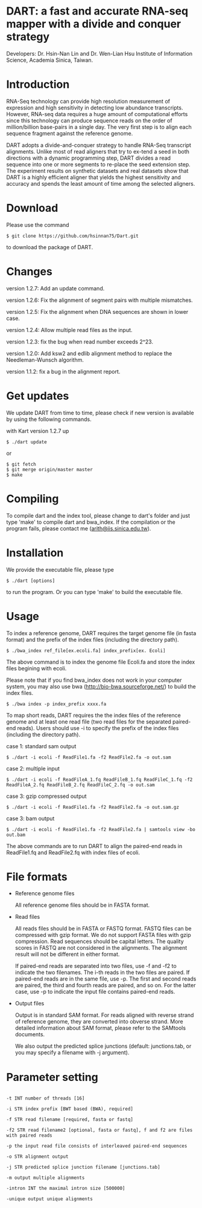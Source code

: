 DART: a fast and accurate RNA-seq mapper with a divide and conquer strategy
===================

Developers: Dr. Hsin-Nan Lin and Dr. Wen-Lian Hsu Institute of Information Science, Academia Sinica, Taiwan.

# Introduction
RNA-Seq technology can provide high resolution measurement of expression and high sensitivity in detecting low abundance transcripts. However, RNA-seq data requires a huge amount of computational efforts since this technology can produce sequence reads on the order of million/billion base-pairs in a single day. The very first step is to align each sequence fragment against the reference genome.

DART adopts a divide-and-conquer strategy to handle RNA-Seq transcript alignments. Unlike most of read aligners that try to ex-tend a seed in both directions with a dynamic programming step, DART divides a read sequence into one or more segments to re-place the seed extension step. The experiment results on synthetic datasets and real datasets show that DART is a highly efficient aligner that yields the highest sensitivity and accuracy and spends the least amount of time among the selected aligners.

# Download

Please use the command 
  ```
  $ git clone https://github.com/hsinnan75/Dart.git
  ```
to download the package of DART.

# Changes
version 1.2.7: Add an update command.

version 1.2.6: Fix the alignment of segment pairs with multiple mismatches.

version 1.2.5: Fix the alignment when DNA sequences are shown in lower case.

version 1.2.4: Allow multiple read files as the input.

version 1.2.3: fix the bug when read number exceeds 2^23.

version 1.2.0: Add ksw2 and edlib alignment method to replace the Needleman-Wunsch algorithm.

version 1.1.2: fix a bug in the alignment report.

# Get updates

We update DART from time to time, please check if new version is available by using the following commands.

with Kart version 1.2.7 up
  ```
  $ ./dart update 
  ```
or
  ```
  $ git fetch
  $ git merge origin/master master
  $ make
  ```
# Compiling

To compile dart and the index tool, please change to dart's folder and just type 'make' to compile dart and bwa_index. If the compilation or the program fails, please contact me (arith@iis.sinica.edu.tw).

# Installation

We provide the executable file, please type 

  ```
  $ ./dart [options]
  ```
to run the program. Or you can type 'make' to build the executable file.

# Usage

To index a reference genome, DART requires the target genome file (in fasta format) and the prefix of the index files (including the directory path).

  ```
  $ ./bwa_index ref_file[ex.ecoli.fa] index_prefix[ex. Ecoli]
  ```
The above command is to index the genome file Ecoli.fa and store the index files begining with ecoli.

Please note that if you find bwa_index does not work in your computer system, you may also use bwa (http://bio-bwa.sourceforge.net/) to build the index files.
  ```
  $ ./bwa index -p index_prefix xxxx.fa
  ```

To map short reads, DART requires the the index files of the reference genome and at least one read file (two read files for the separated paired-end reads). Users should use -i to specify the prefix of the index files (including the directory path).

 case 1: standard sam output
  ```
 $ ./dart -i ecoli -f ReadFile1.fa -f2 ReadFile2.fa -o out.sam
  ```

 case 2: multiple input 
  ```
 $ ./dart -i ecoli -f ReadFileA_1.fq ReadFileB_1.fq ReadFileC_1.fq -f2 ReadFileA_2.fq ReadFileB_2.fq ReadFileC_2.fq -o out.sam
  ```

 case 3: gzip compressed output
  ```
 $ ./dart -i ecoli -f ReadFile1.fa -f2 ReadFile2.fa -o out.sam.gz
  ```

 case 3: bam output
  ```
 $ ./dart -i ecoli -f ReadFile1.fa -f2 ReadFile2.fa | samtools view -bo out.bam
  ```

The above commands are to run DART to align the paired-end reads in ReadFile1.fq and ReadFile2.fq with index files of ecoli.

# File formats

- Reference genome files

    All reference genome files should be in FASTA format.

- Read files

    All reads files should be in FASTA or FASTQ format. FASTQ files can be compressed with gzip format. We do not support FASTA files with gzip compression.
    Read sequences should be capital letters. The quality scores in FASTQ are not considered in the alignments. The alignment result will not be different in either format.

    If paired-end reads are separated into two files, use -f and -f2 to indicate the two filenames. The i-th reads in the two files are paired. If paired-end reads are in the same file, use -p. The first and second reads are paired, the third and fourth reads are paired, and so on. For the latter case, use -p to indicate the input file contains paired-end reads.

- Output files

    Output is in standard SAM format. For reads aligned with reverse strand of reference genome, they are converted into obverse strand. More detailed information about SAM format, please refer to the SAMtools documents.
    
    We also output the predicted splice junctions (default: junctions.tab, or you may specify a filename with -j argument).

# Parameter setting

 ```

-t INT number of threads [16]

-i STR index prefix [BWT based (BWA), required]

-f STR read filename [required, fasta or fastq]

-f2 STR read filename2 [optional, fasta or fastq], f and f2 are files with paired reads

-p the input read file consists of interleaved paired-end sequences

-o STR alignment output

-j STR predicted splice junction filename [junctions.tab]

-m output multiple alignments

-intron INT the maximal intron size [500000]

-unique output unique alignments

  ```
